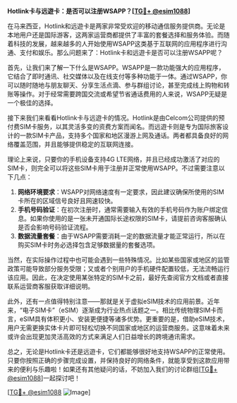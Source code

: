 **Hotlink卡与远遊卡：是否可以注册WSAPP？[[TG💪+ @esim1088](https://t.me/s/esim1088)]**

在马来西亚，Hotlink和远遊卡是两家非常受欢迎的移动通信服务提供商。无论是本地用户还是国际游客，这两家运营商都提供了丰富的套餐选择和服务体验。而随着科技的发展，越来越多的人开始使用WSAPP这类基于互联网的应用程序进行沟通、支付和娱乐。那么问题来了：Hotlink卡和远遊卡是否可以注册WSAPP呢？

首先，让我们来了解一下什么是WSAPP。WSAPP是一款功能强大的应用程序，它结合了即时通讯、社交媒体以及在线支付等多种功能于一体。通过WSAPP，你可以随时随地与朋友聊天、分享生活点滴、参与群组讨论，甚至完成线上购物和转账等操作。对于经常需要跨国交流或希望节省通话费用的人来说，WSAPP无疑是一个极佳的选择。

接下来我们来看看Hotlink卡与远遊卡的情况。Hotlink是由Celcom公司提供的预付费SIM卡服务，以其灵活多变的资费方案而闻名。而远遊卡则是专为国际旅客设计的一款SIM卡产品，支持多个国家和地区漫游上网及通话。两者都具备良好的网络覆盖范围，并且能够提供稳定的互联网连接。

理论上来说，只要你的手机设备支持4G LTE网络，并且已经成功激活了对应的SIM卡，则完全可以将这些SIM卡用于注册并正常使用WSAPP。不过需要注意以下几点：

1. **网络环境要求**：WSAPP对网络速度有一定要求，因此建议确保所使用的SIM卡所在的区域信号良好且网速较快。
2. **手机号码验证**：在初次注册时，通常需要输入有效的手机号码作为账户绑定信息。如果你使用的是一张未开通国际长途权限的SIM卡，请提前咨询客服确认是否会影响号码验证流程。
3. **数据流量套餐**：由于WSAPP需要消耗一定的数据流量才能正常运行，所以在购买SIM卡时务必选择包含足够数据量的套餐选项。

当然，在实际操作过程中也可能会遇到一些特殊情况。比如某些国家或地区的监管政策可能导致部分服务受限；又或者个别用户的手机硬件配置较低，无法流畅运行该应用。因此，在决定使用某张特定的SIM卡之前，最好先查阅官方文档或者直接联系运营商客服获取详细说明。

此外，还有一点值得特别注意——那就是关于虚拟eSIM技术的应用前景。近年来，“电子SIM卡”（eSIM）逐渐成为行业热点话题之一。相比传统物理SIM卡而言，eSIM具有体积更小、安装更便捷等诸多优势。更重要的是，借助eSIM技术，用户无需更换实体卡片即可轻松切换不同国家或地区的运营商服务。这意味着未来或许会出现更加灵活高效的方式来满足人们日益增长的跨境通讯需求。

总之，无论是Hotlink卡还是远遊卡，它们都能够很好地支持WSAPP的正常使用。只要你按照正确的步骤完成设置，并保持良好的网络条件，就能享受到这款应用带来的便利与乐趣啦！如果还有其他疑问的话，不妨加入我们的讨论群组[[TG💪+ @esim1088](https://t.me/s/esim1088)]一起探讨吧！

[[TG💪+ @esim1088](https://t.me/s/esim1088) ![Image](https://i.postimg.cc/4NQfJmqS/Snipaste-2025-05-13-00-14-12.png)]